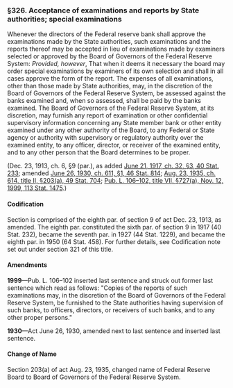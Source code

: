 ### §326. Acceptance of examinations and reports by State authorities; special examinations ###

Whenever the directors of the Federal reserve bank shall approve the examinations made by the State authorities, such examinations and the reports thereof may be accepted in lieu of examinations made by examiners selected or approved by the Board of Governors of the Federal Reserve System: *Provided, however*, That when it deems it necessary the board may order special examinations by examiners of its own selection and shall in all cases approve the form of the report. The expenses of all examinations, other than those made by State authorities, may, in the discretion of the Board of Governors of the Federal Reserve System, be assessed against the banks examined and, when so assessed, shall be paid by the banks examined. The Board of Governors of the Federal Reserve System, at its discretion, may furnish any report of examination or other confidential supervisory information concerning any State member bank or other entity examined under any other authority of the Board, to any Federal or State agency or authority with supervisory or regulatory authority over the examined entity, to any officer, director, or receiver of the examined entity, and to any other person that the Board determines to be proper.

(Dec. 23, 1913, ch. 6, §9 (par.), as added [June 21, 1917, ch. 32, §3, 40 Stat. 233](/statviewer.htm?volume=40&page=233); amended [June 26, 1930, ch. 611, §1, 46 Stat. 814](/statviewer.htm?volume=46&page=814); [Aug. 23, 1935, ch. 614, title II, §203(a), 49 Stat. 704](/statviewer.htm?volume=49&page=704); [Pub. L. 106–102, title VII, §727(a), Nov. 12, 1999, 113 Stat. 1475](/statviewer.htm?volume=113&page=1475).)

#### Codification ####

Section is comprised of the eighth par. of section 9 of act Dec. 23, 1913, as amended. The eighth par. constituted the sixth par. of section 9 in 1917 (40 Stat. 232), became the seventh par. in 1927 (44 Stat. 1229), and became the eighth par. in 1950 (64 Stat. 458). For further details, see Codification note set out under section 321 of this title.

#### Amendments ####

**1999**—Pub. L. 106–102 inserted last sentence and struck out former last sentence which read as follows: "Copies of the reports of such examinations may, in the discretion of the Board of Governors of the Federal Reserve System, be furnished to the State authorities having supervision of such banks, to officers, directors, or receivers of such banks, and to any other proper persons."

**1930**—Act June 26, 1930, amended next to last sentence and inserted last sentence.

#### Change of Name ####

Section 203(a) of act Aug. 23, 1935, changed name of Federal Reserve Board to Board of Governors of the Federal Reserve System.